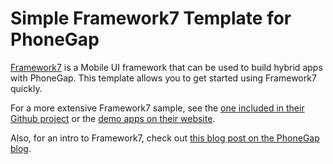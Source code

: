 Simple Framework7 Template for PhoneGap
=======================================
[Framework7](http://www.idangero.us/framework7) is a Mobile UI framework that can be used to build hybrid apps with PhoneGap. This template allows you to get started using Framework7 
quickly. 

For a more extensive Framework7 sample, see the [one included in their Github project](https://github.com/nolimits4web/Framework7/tree/master/dist)
or the [demo apps on their website](http://www.idangero.us/framework7/apps/#.VpQCc5MrKjQ).
  
Also, for an intro to Framework7, check out [this blog post on the PhoneGap blog](http://phonegap.com/blog/2015/11/30/framework7/).   
  
